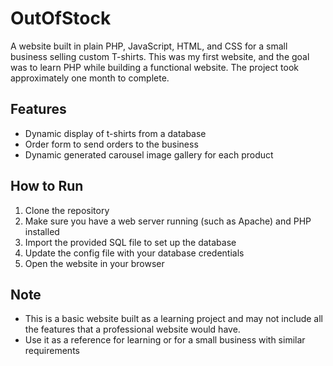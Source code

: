 <h1>OutOfStock</h1>

<p>A website built in plain PHP, JavaScript, HTML, and CSS for a small business selling custom T-shirts. This was my first website, and the goal was to learn PHP while building a functional website. The project took approximately one month to complete.</p>

<h2>Features</h2>
<ul>
  <li>Dynamic display of t-shirts from a database</li>
  <li>Order form to send orders to the business</li>
  <li>Dynamic generated carousel image gallery for each product</li>
</ul>

<h2>How to Run</h2>
<ol>
  <li>Clone the repository</li>
  <li>Make sure you have a web server running (such as Apache) and PHP installed</li>
  <li>Import the provided SQL file to set up the database</li>
  <li>Update the config file with your database credentials</li>
  <li>Open the website in your browser</li>
</ol>

<h2>Note</h2>
<ul>
  <li>This is a basic website built as a learning project and may not include all the features that a professional website would have.</li>
  <li>Use it as a reference for learning or for a small business with similar requirements</li>
</ul>
